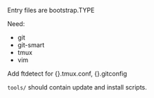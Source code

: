 Entry files are bootstrap.TYPE

Need:

 * git
 * git-smart
 * tmux
 * vim

Add ftdetect for {}.tmux.conf, {}.gitconfig

`tools/` should contain update and install scripts.